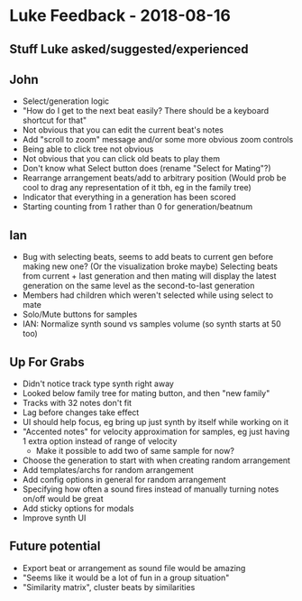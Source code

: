 Luke Feedback - 2018-08-16
==========================

Stuff Luke asked/suggested/experienced
--------------------------------------

John
----

* Select/generation logic
* "How do I get to the next beat easily? There should be a keyboard shortcut for that"
* Not obvious that you can edit the current beat's notes
* Add "scroll to zoom" message and/or some more obvious zoom controls
* Being able to click tree not obvious
* Not obvious that you can click old beats to play them
* Don't know what Select button does (rename "Select for Mating"?)
* Rearrange arrangement beats/add to arbitrary position (Would prob be cool to drag any
  representation of it tbh, eg in the family tree)
* Indicator that everything in a generation has been scored
* Starting counting from 1 rather than 0 for generation/beatnum

Ian
---

* Bug with selecting beats, seems to add beats to current gen before making new one? (Or the visualization broke maybe)
  Selecting beats from current + last generation and then mating will display the latest generation on the
  same level as the second-to-last generation
* Members had children which weren't selected while using select to mate
* Solo/Mute buttons for samples
* IAN: Normalize synth sound vs samples volume (so synth starts at 50 too)


Up For Grabs
------------

* Didn't notice track type synth right away
* Looked below family tree for mating button, and then "new family"
* Tracks with 32 notes don't fit
* Lag before changes take effect
* UI should help focus, eg bring up just synth by itself while working on it
* "Accented notes" for velocity approximation for samples, eg just having 1 extra option instead of range of velocity
    * Make it possible to add two of same sample for now?
* Choose the generation to start with when creating random arrangement
* Add templates/archs for random arrangement
* Add config options in general for random arrangement
* Specifying how often a sound fires instead of manually turning notes on/off would be great
* Add sticky options for modals
* Improve synth UI


Future potential
----------------
* Export beat or arrangement as sound file would be amazing
* "Seems like it would be a lot of fun in a group situation"
* "Similarity matrix", cluster beats by similarities
